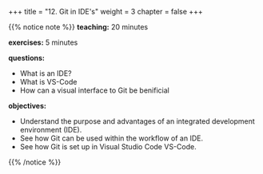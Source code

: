 +++
title = "12. Git in IDE's"
weight = 3
chapter = false
+++


{{% notice note %}}
**teaching:** 20 minutes

**exercises:** 5 minutes

**questions:**
- What is an IDE?
- What is VS-Code
- How can a visual interface to Git be benificial

**objectives:**
- Understand the purpose and advantages of an integrated development environment (IDE).
- See how Git can be used within the workflow of an IDE.
- See how Git is set up in Visual Studio Code VS-Code.

{{% /notice %}}
